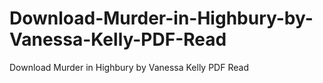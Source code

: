 # Download-Murder-in-Highbury-by-Vanessa-Kelly-PDF-Read
Download Murder in Highbury by Vanessa Kelly PDF Read
